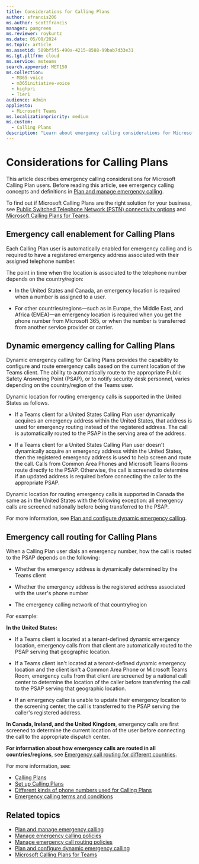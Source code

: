 ```yaml
---
title: Considerations for Calling Plans
author: sfrancis206
ms.author: scottfrancis
manager: pamgreen
ms.reviewer: roykuntz
ms.date: 05/08/2024
ms.topic: article
ms.assetid: 589bf5f5-490a-4215-8588-99bab7d33e31
ms.tgt.pltfrm: cloud
ms.service: msteams
search.appverid: MET150
ms.collection:
  - M365-voice
  - m365initiative-voice
  - highpri
  - Tier1
audience: Admin
appliesto:
  - Microsoft Teams
ms.localizationpriority: medium
ms.custom:
  - Calling Plans
description: "Learn about emergency calling considerations for Microsoft Calling Plans."
---
```


# Considerations for Calling Plans

This article describes emergency calling considerations for Microsoft Calling Plan users. Before reading this article, see emergency calling concepts and definitions in [Plan and manage emergency calling](what-are-emergency-locations-addresses-and-call-routing.md).

To find out if Microsoft Calling Plans are the right solution for your business, see [Public Switched Telephone Network (PSTN) connectivity options](pstn-connectivity.md) and [Microsoft Calling Plans for Teams](calling-plans-for-office-365.md).

## Emergency call enablement for Calling Plans

Each Calling Plan user is automatically enabled for emergency calling and is required to have a registered emergency address associated with their assigned telephone number.

The point in time when the location is associated to the telephone number depends on the country/region:

- In the United States and Canada, an emergency location is required when a number is assigned to a user.

- For other countries/regions&mdash;such as in Europe, the Middle East, and Africa (EMEA)&mdash;an emergency location is required when you get the phone number from Microsoft 365, or when the number is transferred from another service provider or carrier.

## Dynamic emergency calling for Calling Plans

Dynamic emergency calling for Calling Plans provides the capability to configure and route emergency calls based on the current location of the Teams client. The ability to automatically route to the appropriate Public Safety Answering Point (PSAP), or to notify security desk personnel, varies depending on the country/region of the Teams user.

Dynamic location for routing emergency calls is supported in the United States as follows.

- If a Teams client for a United States Calling Plan user dynamically acquires an emergency address within the United States, that address is used for emergency routing instead of the registered address. The call is automatically routed to the PSAP in the serving area of the address.

- If a Teams client for a United States Calling Plan user doesn't dynamically acquire an emergency address within the United States, then the registered emergency address is used to help screen and route the call. Calls from Common Area Phones and Microsoft Teams Rooms route directly to the PSAP. Otherwise, the call is screened to determine if an updated address is required before connecting the caller to the appropriate PSAP.

Dynamic location for routing emergency calls is supported in Canada the same as in the United States with the following exception: all emergency calls are screened nationally before being transferred to the PSAP.

For more information, see [Plan and configure dynamic emergency calling](configure-dynamic-emergency-calling.md).

## Emergency call routing for Calling Plans

When a Calling Plan user dials an emergency number, how the call is routed to the PSAP depends on the following:

- Whether the emergency address is dynamically determined by the Teams client

- Whether the emergency address is the registered address associated with the user's phone number

- The emergency calling network of that country/region

For example:

**In the United States:**

- If a Teams client is located at a tenant-defined dynamic emergency location, emergency calls from that client are automatically routed to the PSAP serving that geographic location.

- If a Teams client isn't located at a tenant-defined dynamic emergency location and the client isn't a Common Area Phone or Microsoft Teams Room, emergency calls from that client are screened by a national call center to determine the location of the caller before transferring the call to the PSAP serving that geographic location.

- If an emergency caller is unable to update their emergency location to the screening center, the call is transferred to the PSAP serving the caller's registered address.

**In Canada, Ireland, and the United Kingdom**, emergency calls are first screened to determine the current location of the user before connecting the call to the appropriate dispatch center.

**For information about how emergency calls are routed in all countries/regions**, see [Emergency call routing for different countries](emergency-calling-availability.md).

For more information, see:

- [Calling Plans](calling-plan-landing-page.md)
- [Set up Calling Plans](set-up-calling-plans.md)
- [Different kinds of phone numbers used for Calling Plans](different-kinds-of-phone-numbers-used-for-calling-plans.md)
- [Emergency calling terms and conditions](emergency-calling-terms-and-conditions.md)

## Related topics

- [Plan and manage emergency calling](what-are-emergency-locations-addresses-and-call-routing.md)
- [Manage emergency calling policies](manage-emergency-calling-policies.md)
- [Manage emergency call routing policies](manage-emergency-call-routing-policies.md)
- [Plan and configure dynamic emergency calling](configure-dynamic-emergency-calling.md)
- [Microsoft Calling Plans for Teams](calling-plans-for-office-365.md)
